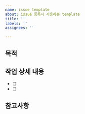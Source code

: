```yaml
---
name: issue template
about: issue 등록시 사용하는 template
title: ''
labels: ''
assignees: ''

---
```


## 목적
> 

## 작업 상세 내용
- [ ]
- [ ]

## 참고사항
